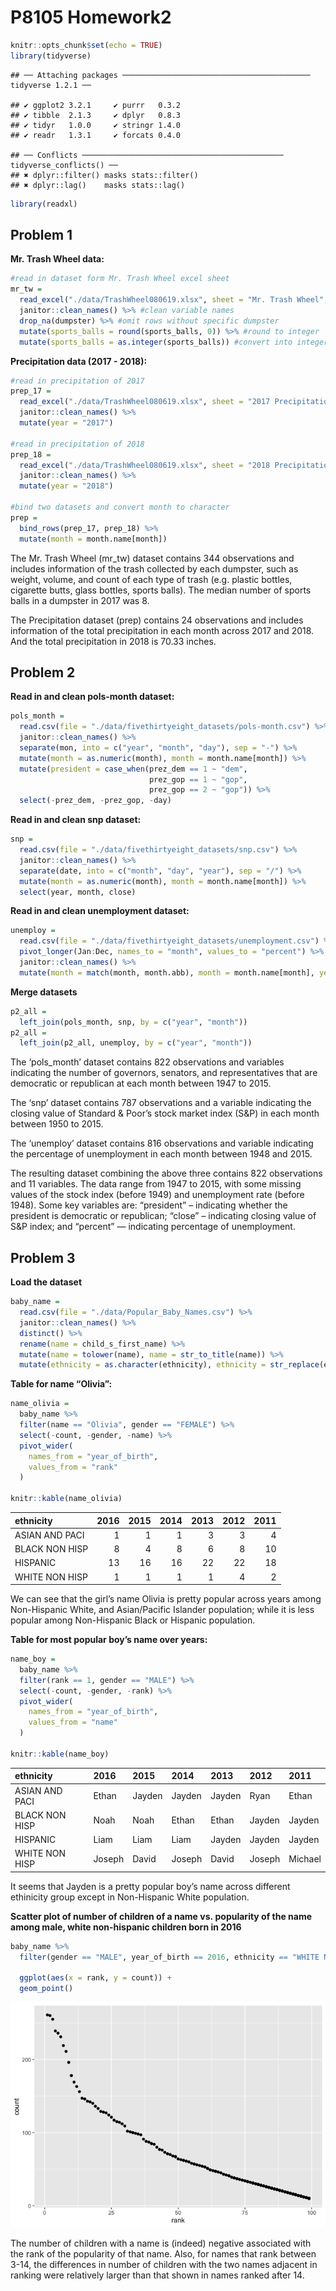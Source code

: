 P8105 Homework2
================

``` r
knitr::opts_chunk$set(echo = TRUE)
library(tidyverse)
```

    ## ── Attaching packages ────────────────────────────────────────── tidyverse 1.2.1 ──

    ## ✔ ggplot2 3.2.1     ✔ purrr   0.3.2
    ## ✔ tibble  2.1.3     ✔ dplyr   0.8.3
    ## ✔ tidyr   1.0.0     ✔ stringr 1.4.0
    ## ✔ readr   1.3.1     ✔ forcats 0.4.0

    ## ── Conflicts ───────────────────────────────────────────── tidyverse_conflicts() ──
    ## ✖ dplyr::filter() masks stats::filter()
    ## ✖ dplyr::lag()    masks stats::lag()

``` r
library(readxl)
```

## Problem 1

**Mr. Trash Wheel data:**

``` r
#read in dataset form Mr. Trash Wheel excel sheet
mr_tw = 
  read_excel("./data/TrashWheel080619.xlsx", sheet = "Mr. Trash Wheel", range = "A2:N406") %>% 
  janitor::clean_names() %>% #clean variable names
  drop_na(dumpster) %>% #omit rows without specific dumpster
  mutate(sports_balls = round(sports_balls, 0)) %>% #round to integer
  mutate(sports_balls = as.integer(sports_balls)) #convert into integer data type
```

**Precipitation data (2017 - 2018):**

``` r
#read in precipitation of 2017
prep_17 = 
  read_excel("./data/TrashWheel080619.xlsx", sheet = "2017 Precipitation", range = "A2:B14") %>% 
  janitor::clean_names() %>% 
  mutate(year = "2017")

#read in precipitation of 2018
prep_18 = 
  read_excel("./data/TrashWheel080619.xlsx", sheet = "2018 Precipitation", range = "A2:B14") %>% 
  janitor::clean_names() %>% 
  mutate(year = "2018")

#bind two datasets and convert month to character
prep = 
  bind_rows(prep_17, prep_18) %>% 
  mutate(month = month.name[month])
```

The Mr. Trash Wheel (mr\_tw) dataset contains 344 observations and
includes information of the trash collected by each dumpster, such as
weight, volume, and count of each type of trash (e.g. plastic bottles,
cigarette butts, glass bottles, sports balls). The median number of
sports balls in a dumpster in 2017 was 8.

The Precipitation dataset (prep) contains 24 observations and includes
information of the total precipitation in each month across 2017 and
2018. And the total precipitation in 2018 is 70.33 inches.

## Problem 2

**Read in and clean pols-month dataset:**

``` r
pols_month =
  read.csv(file = "./data/fivethirtyeight_datasets/pols-month.csv") %>% 
  janitor::clean_names() %>% 
  separate(mon, into = c("year", "month", "day"), sep = "-") %>% 
  mutate(month = as.numeric(month), month = month.name[month]) %>% 
  mutate(president = case_when(prez_dem == 1 ~ "dem",
                               prez_gop == 1 ~ "gop",
                               prez_gop == 2 ~ "gop")) %>% 
  select(-prez_dem, -prez_gop, -day)
```

**Read in and clean snp dataset:**

``` r
snp =
  read.csv(file = "./data/fivethirtyeight_datasets/snp.csv") %>% 
  janitor::clean_names() %>% 
  separate(date, into = c("month", "day", "year"), sep = "/") %>% 
  mutate(month = as.numeric(month), month = month.name[month]) %>% 
  select(year, month, close)
```

**Read in and clean unemployment dataset:**

``` r
unemploy =
  read.csv(file = "./data/fivethirtyeight_datasets/unemployment.csv") %>% 
  pivot_longer(Jan:Dec, names_to = "month", values_to = "percent") %>% 
  janitor::clean_names() %>% 
  mutate(month = match(month, month.abb), month = month.name[month], year = as.character(year))
```

**Merge datasets**

``` r
p2_all =
  left_join(pols_month, snp, by = c("year", "month"))
p2_all =
  left_join(p2_all, unemploy, by = c("year", "month"))
```

The ‘pols\_month’ dataset contains 822 observations and variables
indicating the number of governors, senators, and representatives that
are democratic or republican at each month between 1947 to 2015.

The ‘snp’ dataset contains 787 observations and a variable indicating
the closing value of Standard & Poor’s stock market index (S\&P) in each
month between 1950 to 2015.

The ‘unemploy’ dataset contains 816 observations and variable indicating
the percentage of unemployment in each month between 1948 and 2015.

The resulting dataset combining the above three contains 822
observations and 11 variables. The data range from 1947 to 2015, with
some missing values of the stock index (before 1949) and unemployment
rate (before 1948). Some key variables are: “president” – indicating
whether the president is democratic or republican; “close” – indicating
closing value of S\&P index; and “percent” — indicating percentage of
unemployment.

## Problem 3

**Load the dataset**

``` r
baby_name =
  read.csv(file = "./data/Popular_Baby_Names.csv") %>% 
  janitor::clean_names() %>% 
  distinct() %>% 
  rename(name = child_s_first_name) %>% 
  mutate(name = tolower(name), name = str_to_title(name)) %>% 
  mutate(ethnicity = as.character(ethnicity), ethnicity = str_replace(ethnicity, "BLACK NON HISPANIC", "BLACK NON HISP"), ethnicity = str_replace(ethnicity, "WHITE NON HISPANIC", "WHITE NON HISP"), ethnicity = str_replace(ethnicity, "ASIAN AND PACIFIC ISLANDER", "ASIAN AND PACI")) 
```

**Table for name “Olivia”:**

``` r
name_olivia =
  baby_name %>% 
  filter(name == "Olivia", gender == "FEMALE") %>%
  select(-count, -gender, -name) %>% 
  pivot_wider(
    names_from = "year_of_birth",
    values_from = "rank"
  ) 

knitr::kable(name_olivia)
```

| ethnicity      | 2016 | 2015 | 2014 | 2013 | 2012 | 2011 |
| :------------- | ---: | ---: | ---: | ---: | ---: | ---: |
| ASIAN AND PACI |    1 |    1 |    1 |    3 |    3 |    4 |
| BLACK NON HISP |    8 |    4 |    8 |    6 |    8 |   10 |
| HISPANIC       |   13 |   16 |   16 |   22 |   22 |   18 |
| WHITE NON HISP |    1 |    1 |    1 |    1 |    4 |    2 |

We can see that the girl’s name Olivia is pretty popular across years
among Non-Hispanic White, and Asian/Pacific Islander population; while
it is less popular among Non-Hispanic Black or Hispanic population.

**Table for most popular boy’s name over years:**

``` r
name_boy = 
  baby_name %>% 
  filter(rank == 1, gender == "MALE") %>% 
  select(-count, -gender, -rank) %>% 
  pivot_wider(
    names_from = "year_of_birth",
    values_from = "name"
  ) 

knitr::kable(name_boy)
```

| ethnicity      | 2016   | 2015   | 2014   | 2013   | 2012   | 2011    |
| :------------- | :----- | :----- | :----- | :----- | :----- | :------ |
| ASIAN AND PACI | Ethan  | Jayden | Jayden | Jayden | Ryan   | Ethan   |
| BLACK NON HISP | Noah   | Noah   | Ethan  | Ethan  | Jayden | Jayden  |
| HISPANIC       | Liam   | Liam   | Liam   | Jayden | Jayden | Jayden  |
| WHITE NON HISP | Joseph | David  | Joseph | David  | Joseph | Michael |

It seems that Jayden is a pretty popular boy’s name across different
ethinicity group except in Non-Hispanic White population.

**Scatter plot of number of children of a name vs. popularity of the
name among male, white non-hispanic children born in 2016**

``` r
baby_name %>% 
  filter(gender == "MALE", year_of_birth == 2016, ethnicity == "WHITE NON HISP") %>% 
  
  ggplot(aes(x = rank, y = count)) +
  geom_point()
```

![](p8105_hw2_xy2396_files/figure-gfm/unnamed-chunk-10-1.png)<!-- -->

The number of children with a name is (indeed) negative associated with
the rank of the popularity of that name. Also, for names that rank
between 3-14, the differences in number of children with the two names
adjacent in ranking were relatively larger than that shown in names
ranked after 14.
